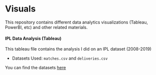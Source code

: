 <h1 styel:"text-align: center; color: gold;">Visuals</h1></center>
This repository contains different data analytics visualizations (Tableau, PowerBI, etc) and other related materials. 


#### IPL Data Analysis (Tableau)
This tableau file contains the analysis I did on an IPL dataset (2008-2019)
<br>
- Datasets Used: `matches.csv` and `deliveries.csv`

You can find the datasets [here](https://github.com/bitcrafty/global-datasets)

